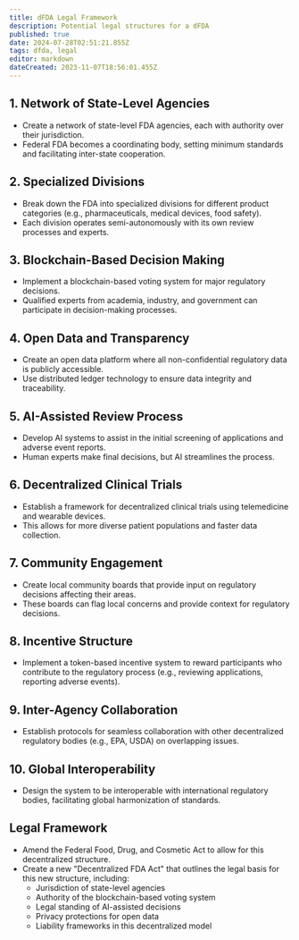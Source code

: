 ```yaml
---
title: dFDA Legal Framework
description: Potential legal structures for a dFDA
published: true
date: 2024-07-28T02:51:21.855Z
tags: dfda, legal
editor: markdown
dateCreated: 2023-11-07T18:56:01.455Z
---
```


## 1. Network of State-Level Agencies

- Create a network of state-level FDA agencies, each with authority over their jurisdiction.
- Federal FDA becomes a coordinating body, setting minimum standards and facilitating inter-state cooperation.

## 2. Specialized Divisions

- Break down the FDA into specialized divisions for different product categories (e.g., pharmaceuticals, medical devices, food safety).
- Each division operates semi-autonomously with its own review processes and experts.

## 3. Blockchain-Based Decision Making

- Implement a blockchain-based voting system for major regulatory decisions.
- Qualified experts from academia, industry, and government can participate in decision-making processes.

## 4. Open Data and Transparency

- Create an open data platform where all non-confidential regulatory data is publicly accessible.
- Use distributed ledger technology to ensure data integrity and traceability.

## 5. AI-Assisted Review Process

- Develop AI systems to assist in the initial screening of applications and adverse event reports.
- Human experts make final decisions, but AI streamlines the process.

## 6. Decentralized Clinical Trials

- Establish a framework for decentralized clinical trials using telemedicine and wearable devices.
- This allows for more diverse patient populations and faster data collection.

## 7. Community Engagement

- Create local community boards that provide input on regulatory decisions affecting their areas.
- These boards can flag local concerns and provide context for regulatory decisions.

## 8. Incentive Structure

- Implement a token-based incentive system to reward participants who contribute to the regulatory process (e.g., reviewing applications, reporting adverse events).

## 9. Inter-Agency Collaboration

- Establish protocols for seamless collaboration with other decentralized regulatory bodies (e.g., EPA, USDA) on overlapping issues.

## 10. Global Interoperability

- Design the system to be interoperable with international regulatory bodies, facilitating global harmonization of standards.

## Legal Framework

- Amend the Federal Food, Drug, and Cosmetic Act to allow for this decentralized structure.
- Create a new "Decentralized FDA Act" that outlines the legal basis for this new structure, including:
  - Jurisdiction of state-level agencies
  - Authority of the blockchain-based voting system
  - Legal standing of AI-assisted decisions
  - Privacy protections for open data
  - Liability frameworks in this decentralized model
